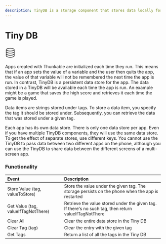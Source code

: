 ```yaml
---
description: TinyDB is a storage component that stores data locally for your app
---
```


# Tiny DB

###  ![](../../../../.gitbook/assets/tiny-db-icon.png)

Apps created with Thunkable are initialized each time they run. This means that if an app sets the value of a variable and the user then quits the app, the value of that variable will not be remembered the next time the app is run. In contrast, TinyDB is a persistent data store for the app. The data stored in a TinyDB will be available each time the app is run. An example might be a game that saves the high score and retrieves it each time the game is played.

Data items are strings stored under tags. To store a data item, you specify the tag it should be stored under. Subsequently, you can retrieve the data that was stored under a given tag.

Each app has its own data store. There is only one data store per app. Even if you have multiple TinyDB components, they will use the same data store. To get the effect of separate stores, use different keys. You cannot use the TinyDB to pass data between two different apps on the phone, although you can use the TinyDB to share data between the different screens of a multi-screen app.

### Functionality

| Event | Description |
| :--- | :--- |
| Store Value \(tag, valueToStore\) | Store the value under the given tag. The storage persists on the phone when the app is restarted |
| Get Value \(tag, valueIfTagNotThere\) | Retrieve the value stored under the given tag. If there's no such tag, then return valueIfTagNotThere |
| Clear All | Clear the entire data store in the Tiny DB |
| Clear Tag \(tag\) | Clear the entry with the given tag |
| Get Tags | Return a list of all the tags in the Tiny DB |

